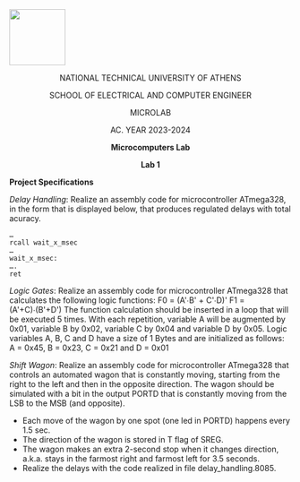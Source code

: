 <img align="center" width="100" height="100" src="https://lh5.googleusercontent.com/proxy/MRBDx8ZGLT3hSY5t3q2KhUkOG_Gzt5I7GlafOJ8LYyeep_qBNeylB6YoIZasv3_iTLDBCqOXg9Co3vtRMeDpDQAlV7wftJTaEOPXEjBocWE">
<p align="center">
  NATIONAL TECHNICAL UNIVERSITY OF ATHENS 
</p>
<p align="center">
  SCHOOL OF ELECTRICAL AND COMPUTER ENGINEER
</p>
<p align="center">
  MICROLAB
</p>
<p align="center">
  AC. YEAR 2023-2024
</p>
<p align="center">
  <b>Microcomputers Lab</b>
</p>
<p align="center">
  <b>Lab 1</b>
</p>



**Project Specifications**

*Delay Handling*: 
Realize an assembly code for microcontroller ATmega328, in the form that is displayed below, that produces regulated delays with total acuracy.
```
…
rcall wait_x_msec
…
wait_x_msec:
….
ret
```

*Logic Gates*: 
Realize an assembly code for microcontroller ATmega328 that calculates the following logic functions:
F0 = (A'∙B' + C'∙D)'
F1 = (A'+C)∙(B'+D')
The function calculation should be inserted in a loop that will be executed 5 times. With each repetition, variable A will be augmented by 0x01, variable B by 0x02, variable C by 0x04 and variable D by 0x05.
Logic variables A, B, C and D have a size of 1 Bytes and are initialized as follows:
A = 0x45, B = 0x23, C = 0x21 and D = 0x01

*Shift Wagon*: 
Realize an assembly code for microcontroller ATmega328 that controls an automated wagon that is constantly moving, starting from the right to the left and then in the opposite direction.
The wagon should be simulated with a bit in the output PORTD that is constantly moving from the LSB to the MSB (and opposite). 
- Each move of  the wagon by one spot (one led in PORTD) happens every 1.5 sec.
- The direction of the wagon is stored in T flag of SREG.
- The wagon makes an extra 2-second stop when it changes direction, a.k.a. stays in the farmost right and farmost left for 3.5 seconds. 
- Realize the delays with the code realized in file delay_handling.8085.